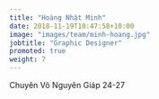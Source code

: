 ```yaml
---
title: "Hoàng Nhật Minh"
date: 2018-11-19T10:47:58+10:00
image: "images/team/minh-hoang.jpg"
jobtitle: "Graphic Designer"
promoted: true
weight: 7
---
```

Chuyên Võ Nguyên Giáp 24-27